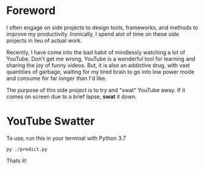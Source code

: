 # Foreword

I often engage on side projects to design tools, frameworks, and methods to improve my productivity. Ironically, I spend alot of time on these side projects in lieu of actual work. 

Recently, I have come into the bad habit of mindlessly watching a lot of YouTube. Don't get me wrong, YouTube is a wonderful tool for learning and sharing the joy of funny videos. But, it is also an addictive drug, with vast quantities of garbage, waiting for my tired brain to go into low power mode and consume for far longer than I'd like.

The purpose of this side project is to try and "swat" YouTube away. If it comes on screen due to a brief lapse, **swat** it down.

# YouTube Swatter
To use, run this in your terminal with Python 3.7
```
py ./predict.py
```

Thats it!